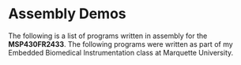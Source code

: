 # Assembly Demos
The following is a list of programs written in assembly for the **MSP430FR2433**. The following programs were written as part of my Embedded Biomedical Instrumentation class at Marquette University. 


